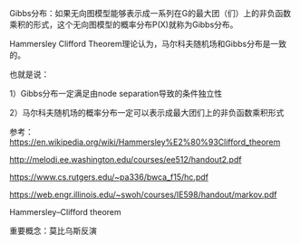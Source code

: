 



Gibbs分布：如果无向图模型能够表示成一系列在G的最大团（们）上的非负函数乘积的形式，这个无向图模型的概率分布P(X)就称为Gibbs分布。



Hammersley Clifford Theorem理论认为，马尔科夫随机场和Gibbs分布是一致的。

也就是说：

1）Gibbs分布一定满足由node separation导致的条件独立性

2）马尔科夫随机场的概率分布一定可以表示成最大团们上的非负函数乘积形式



参考：https://en.wikipedia.org/wiki/Hammersley%E2%80%93Clifford_theorem

http://melodi.ee.washington.edu/courses/ee512/handout2.pdf

https://www.cs.rutgers.edu/~pa336/bwca_f15/hc.pdf



https://web.engr.illinois.edu/~swoh/courses/IE598/handout/markov.pdf



Hammersley–Clifford theorem



重要概念：莫比乌斯反演